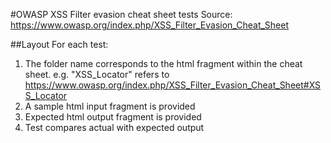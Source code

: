 ﻿#OWASP XSS Filter evasion cheat sheet tests
Source: https://www.owasp.org/index.php/XSS_Filter_Evasion_Cheat_Sheet

##Layout
For each test:
1. The folder name corresponds to the html fragment within the cheat sheet. e.g. "XSS_Locator" refers to https://www.owasp.org/index.php/XSS_Filter_Evasion_Cheat_Sheet#XSS_Locator
2. A sample html input fragment is provided
3. Expected html output fragment is provided
4. Test compares actual with expected output

